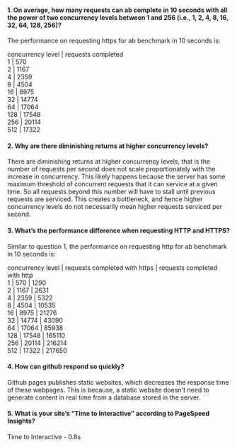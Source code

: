 #### 1. On average, how many requests can ab complete in 10 seconds with all the power of two concurrency levels between 1 and 256 (i.e., 1, 2, 4, 8, 16, 32, 64, 128, 256)?
The performance on requesting https for ab benchmark in 10 seconds is: 

concurrency level  |  requests completed <br>
1                  |  570 <br>
2                  |  1167 <br>
4                  |  2359 <br>
8                  |  4504 <br>
16                 |  8975 <br>
32                 |  14774 <br>
64                 |  17064 <br>
128                |  17548 <br>
256                |  20114 <br>
512                |  17322  <br>

#### 2. Why are there diminishing returns at higher concurrency levels?
There are diminishing returns at higher concurrency levels, that is the number of requests per second does not scale proportionately with the increase in concurrency. This likely happens because the server has some maximum threshold of concurrent requests that it can service at a given time. So all requests beyond this number will have to stall until previous requests are serviced. This creates a bottleneck, and hence higher concurrency levels do not necessarily mean higher requests serviced per second.


#### 3. What’s the performance difference when requesting HTTP and HTTPS?
Similar to question 1, the performance on requesting http for ab benchmark in 10 seconds is: 

concurrency level  |  requests completed with https | requests completed with http   <br>
1                  |  570                           | 1290 <br> 
2                  |  1167                          | 2631 <br>
4                  |  2359                          | 5322  <br>
8                  |  4504                          | 10535  <br>
16                 |  8975                          | 21276  <br>
32                 |  14774                         | 43090  <br>
64                 |  17064                         | 85938 <br>
128                |  17548                         | 165110 <br>
256                |  20114                         | 216214 <br>
512                |  17322                         | 217650 <br>

#### 4. How can github respond so quickly?
Github pages publishes static websites, which decreases the response time of these webpages. This is because, a static website doesn't need to generate content in real time from a database stored in the server.


#### 5. What is your site’s “Time to Interactive” according to PageSpeed Insights?
Time to Interactive - 0.8s


